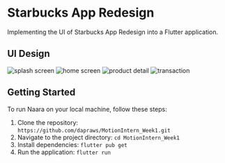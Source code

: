 # Starbucks App Redesign

Implementing the UI of Starbucks App Redesign into a Flutter application.

## UI Design
![splash screen](https://github.com/dapraws/MotionIntern_Week1/assets/122019775/f1aab8d9-2166-41f8-ba6a-224ccc9bf330)
![home screen](https://github.com/dapraws/MotionIntern_Week1/assets/122019775/4f184d3f-e6f1-47d3-924a-0f8ff6b2b08f)
![product detail](https://github.com/dapraws/MotionIntern_Week1/assets/122019775/0813a7ce-379c-4929-a880-4058ab0f0b84)
![transaction](https://github.com/dapraws/MotionIntern_Week1/assets/122019775/b22c7df6-7b59-4e13-abd8-dbb6af4b2a44)

## Getting Started

To run Naara on your local machine, follow these steps:

1. Clone the repository: `https://github.com/dapraws/MotionIntern_Week1.git`
2. Navigate to the project directory: `cd MotionIntern_Week1`
3. Install dependencies: `flutter pub get`
4. Run the application: `flutter run`
